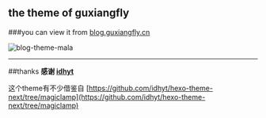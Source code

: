 ## the theme of guxiangfly

###you can view  it from [blog.guxiangfly.cn](http://blog.guxiangfly.cn)

![blog-theme-mala](http://img.blog.csdn.net/20170629203221120?watermark/2/text/aHR0cDovL2Jsb2cuY3Nkbi5uZXQvbXlfX1N1bl8=/font/5a6L5L2T/fontsize/400/fill/I0JBQkFCMA==/dissolve/70/gravity/SouthEast)


---
##thanks
**感谢   [idhyt](https://github.com/idhyt)**

这个theme有不少借鉴自
[https://github.com/idhyt/hexo-theme-next/tree/magiclamp](https://github.com/idhyt/hexo-theme-next/tree/magiclamp)

